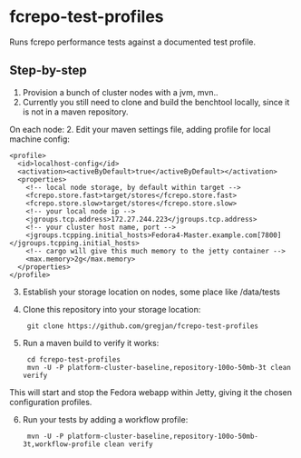 fcrepo-test-profiles
====================

Runs fcrepo performance tests against a documented test profile.

Step-by-step
------------

1. Provision a bunch of cluster nodes with a jvm, mvn..
2. Currently you still need to clone and build the benchtool locally, since it is not in a maven repository.


On each node:
2. Edit your maven settings file, adding profile for local machine config:

    <profile>
      <id>localhost-config</id>
      <activation><activeByDefault>true</activeByDefault></activation>
      <properties>
        <!-- local node storage, by default within target -->
        <fcrepo.store.fast>target/stores</fcrepo.store.fast>
        <fcrepo.store.slow>target/stores</fcrepo.store.slow>
        <!-- your local node ip -->
        <jgroups.tcp.address>172.27.244.223</jgroups.tcp.address>
        <!-- your cluster host name, port -->
        <jgroups.tcpping.initial_hosts>Fedora4-Master.example.com[7800]</jgroups.tcpping.initial_hosts>
        <!-- cargo will give this much memory to the jetty container -->
        <max.memory>2g</max.memory>
      </properties>
    </profile>

3. Establish your storage location on nodes, some place like /data/tests
4. Clone this repository into your storage location:

        git clone https://github.com/gregjan/fcrepo-test-profiles
        
5. Run a maven build to verify it works:

        cd fcrepo-test-profiles
        mvn -U -P platform-cluster-baseline,repository-100o-50mb-3t clean verify
        
 This will start and stop the Fedora webapp within Jetty, giving it the chosen configuration profiles.
 
6. Run your tests by adding a workflow profile:

        mvn -U -P platform-cluster-baseline,repository-100o-50mb-3t,workflow-profile clean verify

